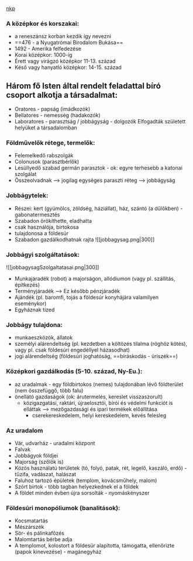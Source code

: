 

[nkp](https://www.nkp.hu/tankonyv/tortenelem_9_nat2020/lecke_04_010)

### A középkor és korszakai:
- a reneszánsz korban kezdik így nevezni
- ==476 - a Nyugatrómai Birodalom Bukása==
- 1492 - Amerika felfedezése
- Korai középkor: 1000-ig
- Érett vagy virágzó középkor 11-13. század
- Késő vagy hanyatló középkor: 14-15. század

## Három fő Isten által rendelt feladattal bíró csoport alkotja a társadalmat:
- Oratores - papság (imádkozók)
- Bellatores - nemesség (hadakozók)
- Laboratores - parasztság / jobbágyság - dolgozók
Elfogadták született helyüket a társadalomban

### Földművelők rétege, termelők:
- Felemelkedő rabszolgák
- Colonusok (parasztbérlők)
- Lesüllyedő szabad germán parasztok - ok: egyre terhesebb a katonai szolgálat
- Összeolvadnak --> jogilag egységes paraszti réteg --> jobbágyság

### Jobbágytelek:
- Részei: kert (gyümölcs, zöldség, háziállat), ház, szántó (a dűlőkben) - gabonatermesztés
- Szabadon örökíthette, eladhatta
- csak használója, birtokosa
- tulajdonosa a földesúr
- Szabadon gazdálkodhatnak rajta
![[jobbagysag.png|300]]

### Jobbágyi szolgáltatások:
![[jobbagysagSzolgaltatasai.png|300]]
- Munkajáradék (robot) a majorságon, allódiumon (vagy pl. szállítás, építkezés)
- Terményjáradék --> Ez később pénzjáradék
- Ajándék (pl. baromfi, tojás a földesúr konyhájára valamilyen eseménykor)
- Egyháznak tized

### Jobbágy tulajdona:
- munkaeszközök, állatok
- személyi alárendeltség (pl. kezdetben a költözés tilalma (röghöz kötés), vagy pl. csak földesúri engedéllyel házasodhat)
- jogi alárendeltség (földesúri joghatóság, ==bíráskodás - úriszék==)

### Középkori gazdálkodás (5-10. század, Ny-Eu.):
- az uradalmak - egy földbirtokos (nemes) tulajdonában lévő földterület (nem összefüggő, több falu)
- önellátó gazdaságok (ok: árutermelés, kereslet visszaszorult)
	- közigazgatási, raktári, újraelosztói, bírói és védelmi funkciót is elláttak --> mezőgazdasági és ipari termékek előállítása
		- cserekereskedelem, helyi kereskedelem, kevés felesleg

### Az uradalom
- Vár, udvarház - uradalmi központ
- Falvak
- Jobbágyok földjei
- Majorság (szőlők is)
- Közös használatú területek (tó, folyó, patak, rét, legelő, kaszáló, erdő) - tűzifa, vadászat, halászat
- Faluhoz tartozó épületek (templom, kovácsműhely, malom)
- Szórt birtok - több tagban helyezkednek el a földek
- A földet minden évben újra sorsolták - nyomáskényszer

### Földesúri monopóliumok (banalitások):
- Kocsmatartás
- Mészárszék
- Sör- és pálinkafőzés
- Malomtartás bérbe adja
- A templomot, kolostort a földesúr alapította, támogatta, ellenőrizte (papok kinevezése) - magánegyház